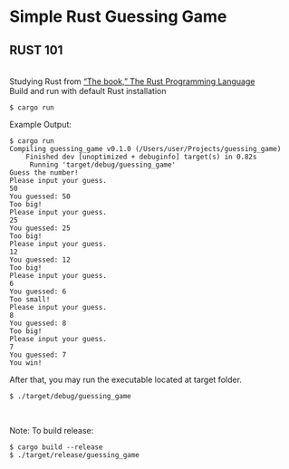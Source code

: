 # Simple Rust Guessing Game
<h2><strong>RUST 101</strong></h2>
<br>
Studying Rust from <a href="https://doc.rust-lang.org/stable/book/">“The book,”  The Rust Programming Language </a>
<br>
Build and run with default Rust installation

```$ cargo run ```     

Example Output:
```Shell
$ cargo run
Compiling guessing_game v0.1.0 (/Users/user/Projects/guessing_game)
    Finished dev [unoptimized + debuginfo] target(s) in 0.82s
     Running 'target/debug/guessing_game'
Guess the number!
Please input your guess.
50
You guessed: 50
Too big!
Please input your guess.
25
You guessed: 25
Too big!
Please input your guess.
12
You guessed: 12
Too big!
Please input your guess.
6
You guessed: 6
Too small!
Please input your guess.
8
You guessed: 8
Too big!
Please input your guess.
7
You guessed: 7
You win!
```
<p>
After that, you may run the executable located at target folder.
</p>

```Batchfile
$ ./target/debug/guessing_game
```

<br>

Note: 
    To build release: 

```Batchfile
$ cargo build --release
$ ./target/release/guessing_game
```

<br>